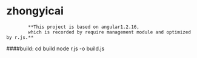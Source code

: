 # zhongyicai
            **This project is based on angular1.2.16,
            which is recorded by require management module and optimized by r.js.**
            
            
####build:
           cd build
           node r.js -o build.js
           
